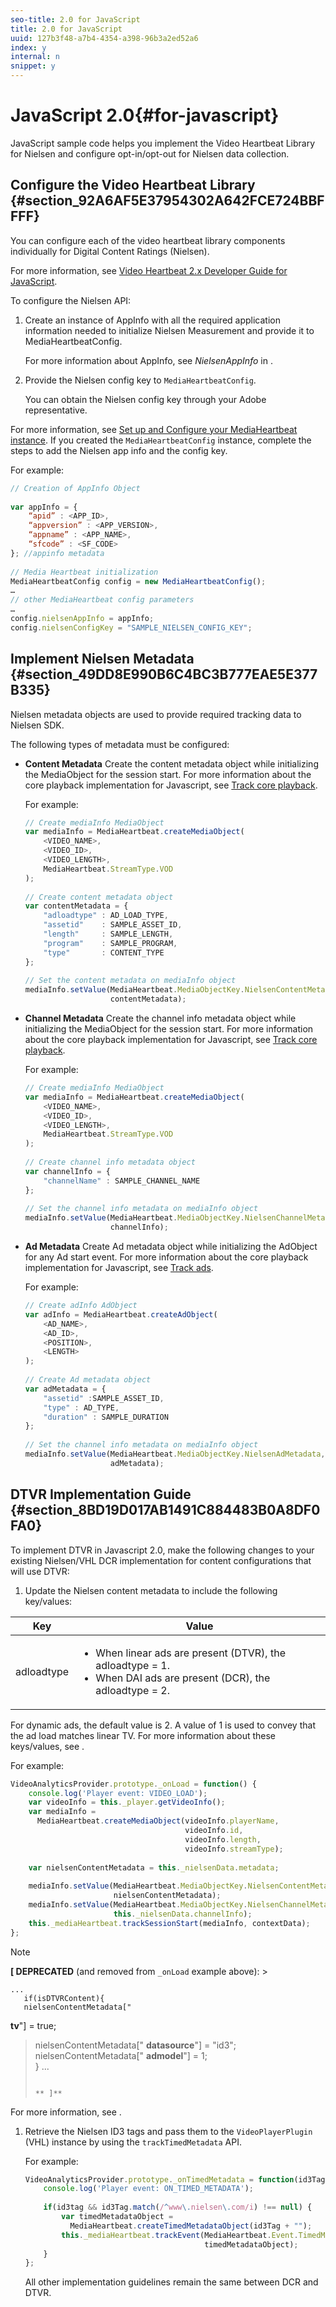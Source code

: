 ```yaml
---
seo-title: 2.0 for JavaScript
title: 2.0 for JavaScript
uuid: 127b3f48-a7b4-4354-a398-96b3a2ed52a6
index: y
internal: n
snippet: y
---
```


# JavaScript 2.0{#for-javascript}

JavaScript sample code helps you implement the Video Heartbeat Library for Nielsen and configure opt-in/opt-out for Nielsen data collection.

## Configure the Video Heartbeat Library {#section_92A6AF5E37954302A642FCE724BBFFFF}

You can configure each of the video heartbeat library components individually for Digital Content Ratings (Nielsen).

For more information, see [Video Heartbeat 2.x Developer Guide for JavaScript](https://marketing.adobe.com/resources/help/en_US/sc/appmeasurement/hbvideo/js_2.0/).

To configure the Nielsen API:

1. Create an instance of AppInfo with all the required application information needed to initialize Nielsen Measurement and provide it to MediaHeartbeatConfig.

   For more information about AppInfo, see *NielsenAppInfo* in [](../../nielsen-partnership/dcr-vars-metadata.md). 
1. Provide the Nielsen config key to `MediaHeartbeatConfig`.

   You can obtain the Nielsen config key through your Adobe representative.

For more information, see [Set up and Configure your MediaHeartbeat instance](https://marketing.adobe.com/resources/help/en_US/sc/appmeasurement/hbvideo/js_2.0/t_vhl_set-up-vid-track-feat_js.html). If you created the `MediaHeartbeatConfig` instance, complete the steps to add the Nielsen app info and the config key.

For example: 

```js
// Creation of AppInfo Object 
 
var appInfo = { 
    “apid” : <APP_ID>, 
    “appversion” : <APP_VERSION>, 
    “appname” : <APP_NAME>, 
    “sfcode” : <SF_CODE> 
}; //appinfo metadata 
 
// Media Heartbeat initialization 
MediaHeartbeatConfig config = new MediaHeartbeatConfig(); 
…  
// other MediaHeartbeat config parameters 
… 
config.nielsenAppInfo = appInfo; 
config.nielsenConfigKey = "SAMPLE_NIELSEN_CONFIG_KEY";
```

## Implement Nielsen Metadata {#section_49DD8E990B6C4BC3B777EAE5E377B335}

Nielsen metadata objects are used to provide required tracking data to Nielsen SDK.

The following types of metadata must be configured:

* **Content Metadata** Create the content metadata object while initializing the MediaObject for the session start. For more information about the core playback implementation for Javascript, see [Track core playback](https://marketing.adobe.com/resources/help/en_US/sc/appmeasurement/hbvideo/js_2.0/t_vhl_track-core-playback_js.html).

  For example: 

  ```js
  // Create mediaInfo MediaObject 
  var mediaInfo = MediaHeartbeat.createMediaObject( 
      <VIDEO_NAME>, 
      <VIDEO_ID>, 
      <VIDEO_LENGTH>, 
      MediaHeartbeat.StreamType.VOD 
  ); 
   
  // Create content metadata object 
  var contentMetadata = { 
      "adloadtype" : AD_LOAD_TYPE, 
      "assetid"    : SAMPLE_ASSET_ID, 
      "length"     : SAMPLE_LENGTH, 
      "program"    : SAMPLE_PROGRAM, 
      "type"       : CONTENT_TYPE 
  }; 
   
  // Set the content metadata on mediaInfo object 
  mediaInfo.setValue(MediaHeartbeat.MediaObjectKey.NielsenContentMetadata,  
                     contentMetadata);
  ```

* **Channel Metadata** Create the channel info metadata object while initializing the MediaObject for the session start. For more information about the core playback implementation for Javascript, see [Track core playback](https://marketing.adobe.com/resources/help/en_US/sc/appmeasurement/hbvideo/js_2.0/t_vhl_track-core-playback_js.html).

  For example: 

  ```js
  // Create mediaInfo MediaObject 
  var mediaInfo = MediaHeartbeat.createMediaObject( 
      <VIDEO_NAME>, 
      <VIDEO_ID>, 
      <VIDEO_LENGTH>, 
      MediaHeartbeat.StreamType.VOD 
  ); 
   
  // Create channel info metadata object 
  var channelInfo = { 
      "channelName" : SAMPLE_CHANNEL_NAME 
  }; 
   
  // Set the channel info metadata on mediaInfo object 
  mediaInfo.setValue(MediaHeartbeat.MediaObjectKey.NielsenChannelMetadata,  
                     channelInfo);
  ```

* **Ad Metadata** Create Ad metadata object while initializing the AdObject for any Ad start event. For more information about the core playback implementation for Javascript, see [Track ads](https://marketing.adobe.com/resources/help/en_US/sc/appmeasurement/hbvideo/js_2.0/t_vhl_track-ads_js.html).

  For example: 

  ```js
  // Create adInfo AdObject 
  var adInfo = MediaHeartbeat.createAdObject( 
      <AD_NAME>,  
      <AD_ID>,  
      <POSITION>,  
      <LENGTH> 
  ); 
   
  // Create Ad metadata object 
  var adMetadata = { 
      "assetid" :SAMPLE_ASSET_ID, 
      "type" : AD_TYPE, 
      "duration" : SAMPLE_DURATION 
  }; 
   
  // Set the channel info metadata on mediaInfo object 
  mediaInfo.setValue(MediaHeartbeat.MediaObjectKey.NielsenAdMetadata,  
                     adMetadata);
  ```

## DTVR Implementation Guide {#section_8BD19D017AB1491C884483B0A8DF0FA0}

To implement DTVR in Javascript 2.0, make the following changes to your existing Nielsen/VHL DCR implementation for content configurations that will use DTVR:

1. Update the Nielsen content metadata to include the following key/values:

<table id="table_FDBC2B510B534102B77DEFE2859F79B5"> 
 <thead> 
  <tr> 
   <th colname="col1" class="entry"> Key </th> 
   <th colname="col2" class="entry"> Value </th> 
  </tr> 
 </thead>
 <tbody> 
  <tr> 
   <td colname="col1"> <p> <span class="codeph"> adloadtype </span> </p> </td> 
   <td colname="col2"> <p> 
     <ul id="ul_E88C044C921B416DBCBB34DF29FC103D"> 
      <li id="li_C97E7E25532E40D48B109E61B09F1C67">When linear ads are present (DTVR), the <span class="codeph"> adloadtype </span> = 1. </li> 
      <li id="li_DC9FC0FC4F0B402884D2944886E3CF38">When DAI ads are present (DCR), the <span class="codeph"> adloadtype </span> = 2. </li> 
     </ul> </p> </td> 
  </tr> 
 </tbody> 
</table>

   For dynamic ads, the default value is 2. A value of 1 is used to convey that the ad load matches linear TV. For more information about these keys/values, see [](../../nielsen-partnership/dcr-impl/dcr-dtvr.md).

   For example: 

   ```js
   VideoAnalyticsProvider.prototype._onLoad = function() { 
       console.log('Player event: VIDEO_LOAD'); 
       var videoInfo = this._player.getVideoInfo(); 
       var mediaInfo =  
         MediaHeartbeat.createMediaObject(videoInfo.playerName,  
                                          videoInfo.id,  
                                          videoInfo.length, 
                                          videoInfo.streamType); 
    
       var nielsenContentMetadata = this._nielsenData.metadata; 
    
       mediaInfo.setValue(MediaHeartbeat.MediaObjectKey.NielsenContentMetadata,  
                          nielsenContentMetadata); 
       mediaInfo.setValue(MediaHeartbeat.MediaObjectKey.NielsenChannelMetadata,  
                          this._nielsenData.channelInfo); 
       this._mediaHeartbeat.trackSessionStart(mediaInfo, contextData); 
   };
   ```

   >[!NOTE]
   >
   >**[ DEPRECATED** (and removed from `_onLoad` example above):    >
   >
   >```   >
   >... 
   >    if(isDTVRContent){ 
   >    nielsenContentMetadata[" 
<b>tv</b>"] = true; 
   >    nielsenContentMetadata[" 
<b>datasource</b>"] = "id3"; 
   >    nielsenContentMetadata[" 
<b>admodel</b>"] = 1;        
   >    } 
   >...
   >```   >
   >
   >** ]**

   For more information, see [](../../nielsen-partnership/dcr-vars-metadata.md). 

1. Retrieve the Nielsen ID3 tags and pass them to the `VideoPlayerPlugin` (VHL) instance by using the `trackTimedMetadata` API.

   For example: 

   ```js
   VideoAnalyticsProvider.prototype._onTimedMetadata = function(id3Tag) { 
       console.log('Player event: ON_TIMED_METADATA'); 
    
       if(id3tag && id3Tag.match(/^www\.nielsen\.com/i) !== null) { 
           var timedMetadataObject =  
             MediaHeartbeat.createTimedMetadataObject(id3Tag + ""); 
           this._mediaHeartbeat.trackEvent(MediaHeartbeat.Event.TimedMetadataUpdate,  
                                           timedMetadataObject); 
       } 
   };
   ```

   All other implementation guidelines remain the same between DCR and DTVR.

